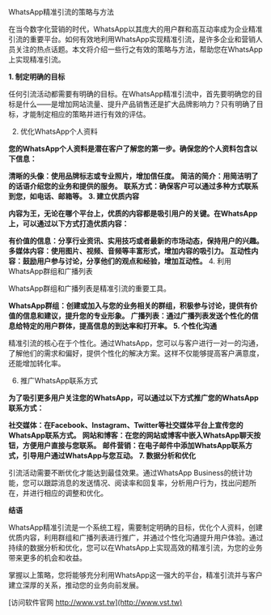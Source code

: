 WhatsApp精准引流的策略与方法

在当今数字化营销的时代，WhatsApp以其庞大的用户群和高互动率成为企业精准引流的重要平台。如何有效地利用WhatsApp实现精准引流，是许多企业和营销人员关注的热点话题。本文将介绍一些行之有效的策略与方法，帮助您在WhatsApp上实现精准引流。

**1. 制定明确的目标**

任何引流活动都需要有明确的目标。在WhatsApp精准引流中，首先要明确您的目标是什么——是增加网站流量、提升产品销售还是扩大品牌影响力？只有明确了目标，才能制定相应的策略并进行有效的评估。

2. 优化WhatsApp个人资料

**您的WhatsApp个人资料是潜在客户了解您的第一步。确保您的个人资料包含以下信息：**

**清晰的头像：使用品牌标志或专业照片，增加信任度。**
**简洁的简介：用简洁明了的话语介绍您的业务和提供的服务。**
**联系方式：确保客户可以通过多种方式联系到您，如电话、邮箱等。**
**3. 建立优质内容**

**内容为王，无论在哪个平台上，优质的内容都是吸引用户的关键。在WhatsApp上，可以通过以下方式打造优质内容：**

**有价值的信息：分享行业资讯、实用技巧或者最新的市场动态，保持用户的兴趣。**
**多媒体内容：使用图片、视频、音频等丰富形式，增加内容的吸引力。**
**互动性内容：鼓励用户参与讨论，分享他们的观点和经验，增加互动性。**
4. 利用WhatsApp群组和广播列表

WhatsApp群组和广播列表是精准引流的重要工具。

**WhatsApp群组：创建或加入与您的业务相关的群组，积极参与讨论，提供有价值的信息和建议，提升您的专业形象。**
**广播列表：通过广播列表发送个性化的信息给特定的用户群体，提高信息的到达率和打开率。**
**5. 个性化沟通**

精准引流的核心在于个性化。通过WhatsApp，您可以与客户进行一对一的沟通，了解他们的需求和偏好，提供个性化的解决方案。这样不仅能够提高客户满意度，还能增加转化率。

6. 推广WhatsApp联系方式

**为了吸引更多用户关注您的WhatsApp，可以通过以下方式推广您的WhatsApp联系方式：**

**社交媒体：在Facebook、Instagram、Twitter等社交媒体平台上宣传您的WhatsApp联系方式。**
**网站和博客：在您的网站或博客中嵌入WhatsApp聊天按钮，方便用户直接与您联系。**
**邮件营销：在电子邮件中添加WhatsApp联系方式，引导用户通过WhatsApp与您互动。**
**7. 数据分析和优化**

引流活动需要不断优化才能达到最佳效果。通过WhatsApp Business的统计功能，您可以跟踪消息的发送情况、阅读率和回复率，分析用户行为，找出问题所在，并进行相应的调整和优化。

**结语**

WhatsApp精准引流是一个系统工程，需要制定明确的目标，优化个人资料，创建优质内容，利用群组和广播列表进行推广，并通过个性化沟通提升用户体验。通过持续的数据分析和优化，您可以在WhatsApp上实现高效的精准引流，为您的业务带来更多的机会和收益。

掌握以上策略，您将能够充分利用WhatsApp这一强大的平台，精准引流并与客户建立深厚的关系，推动您的业务向前发展。


[访问软件官网 http://www.vst.tw](http://www.vst.tw)
